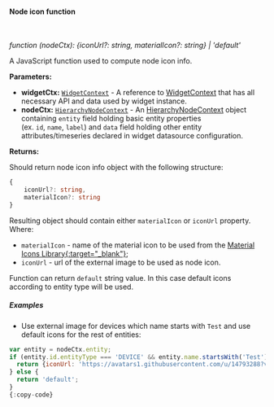 #### Node icon function

<div class="divider"></div>
<br/>

*function (nodeCtx): {iconUrl?: string, materialIcon?: string} | 'default'*

A JavaScript function used to compute node icon info.

**Parameters:**

<ul>
  <li><b>widgetCtx:</b> <code><a href="https://github.com/echoiot/echoiot/blob/5bb6403407aa4898084832d6698aa9ea6d484889/ui-ngx/src/app/modules/home/models/widget-component.models.ts#L107" target="_blank">WidgetContext</a></code> - A reference to <a href="https://github.com/echoiot/echoiot/blob/5bb6403407aa4898084832d6698aa9ea6d484889/ui-ngx/src/app/modules/home/models/widget-component.models.ts#L107" target="_blank">WidgetContext</a> that has all necessary API 
     and data used by widget instance.
  </li>
  <li><b>nodeCtx:</b> <code><a href="https://github.com/echoiot/echoiot/blob/e264f7b8ddff05bda85c4833bf497f47f447496e/ui-ngx/src/app/modules/home/components/widget/lib/entities-hierarchy-widget.models.ts#L35" target="_blank">HierarchyNodeContext</a></code> - An 
            <a href="https://github.com/echoiot/echoiot/blob/e264f7b8ddff05bda85c4833bf497f47f447496e/ui-ngx/src/app/modules/home/components/widget/lib/entities-hierarchy-widget.models.ts#L35" target="_blank">HierarchyNodeContext</a> object
            containing <code>entity</code> field holding basic entity properties <br> (ex. <code>id</code>, <code>name</code>, <code>label</code>) and <code>data</code> field holding other entity attributes/timeseries declared in widget datasource configuration.
   </li>
</ul>

**Returns:**

Should return node icon info object with the following structure:

```typescript
{
    iconUrl?: string,
    materialIcon?: string
}
```
Resulting object should contain either `materialIcon` or `iconUrl` property.<br>
Where:
 - `materialIcon` - name of the material icon to be used from the [Material Icons Library{:target="_blank"}](https://material.io/tools/icons);
 - `iconUrl` - url of the external image to be used as node icon.

Function can return `default` string value. In this case default icons according to entity type will be used.

<div class="divider"></div>

##### Examples

* Use external image for devices which name starts with `Test` and use default icons for the rest of entities:

```javascript
var entity = nodeCtx.entity;
if (entity.id.entityType === 'DEVICE' && entity.name.startsWith('Test')) {
  return {iconUrl: 'https://avatars1.githubusercontent.com/u/14793288?v=4&s=117'};
} else {
  return 'default';
}
{:copy-code}
```

<br>
<br>
